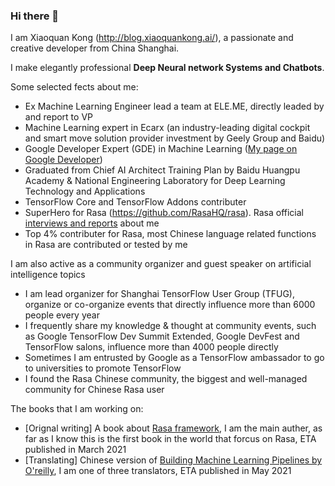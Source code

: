 ### Hi there 👋

<!--
**howl-anderson/howl-anderson** is a ✨ _special_ ✨ repository because its `README.md` (this file) appears on your GitHub profile.

Here are some ideas to get you started:

- 🔭 I’m currently working on ...
- 🌱 I’m currently learning ...
- 👯 I’m looking to collaborate on ...
- 🤔 I’m looking for help with ...
- 💬 Ask me about ...
- 📫 How to reach me: ...
- 😄 Pronouns: ...
- ⚡ Fun fact: ...
-->


I am Xiaoquan Kong (http://blog.xiaoquankong.ai/), a passionate and creative developer from China Shanghai.

I make elegantly professional **Deep Neural network Systems and Chatbots**.

Some selected fects about me:
* Ex Machine Learning Engineer lead a team at ELE.ME, directly leaded by and report to VP
* Machine Learning expert in Ecarx (an industry-leading digital cockpit and smart move solution provider investment by Geely Group and Baidu)
* Google Developer Expert (GDE) in Machine Learning ([My page on Google Developer](https://developers.google.com/community/experts/directory/profile/profile-xiaoquan_kong))
* Graduated from Chief AI Architect Training Plan by Baidu Huangpu Academy & National Engineering Laboratory for Deep Learning Technology and Applications
* TensorFlow Core and TensorFlow Addons contributer
* SuperHero for Rasa (https://github.com/RasaHQ/rasa). Rasa official [interviews and reports](https://blog.rasa.com/superhero-spotlight-xiaoquan-kong/) about me
* Top 4% contributer for Rasa, most Chinese language related functions in Rasa are contributed or tested by me

I am also active as a community organizer and guest speaker on artificial intelligence topics
* I am lead organizer for Shanghai TensorFlow User Group (TFUG), organize or co-organize events that directly influence more than 6000 people every year
* I frequently share my knowledge & thought at community events, such as Google TensorFlow Dev Summit Extended, Google DevFest and TensorFlow salons, influence more than 4000 people directly
* Sometimes I am entrusted by Google as a TensorFlow ambassador to go to universities to promote TensorFlow
* I found the Rasa Chinese community, the biggest and well-managed community for Chinese Rasa user

The books that I am working on:
* [Orignal writing] A book about [Rasa framework](https://github.com/RasaHQ/rasa), I am the main auther, as far as I know this is the first book in the world that forcus on Rasa, ETA published in March 2021
* [Translating] Chinese version of [Building Machine Learning Pipelines by O'reilly](https://www.amazon.com/Building-Machine-Learning-Pipelines-Automating/dp/1492053198), I am one of three translators, ETA published in May 2021
